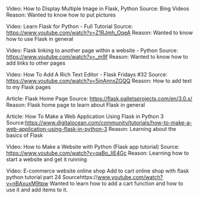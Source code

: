 Video: How to Display Multiple Image in Flask, Python
Source: Bing Videos
Reason: Wanted to know how to put pictures

Video: Learn Flask for Python - Full Tutorial
Source: https://www.youtube.com/watch?v=Z1RJmh_OqeA 
Reason: Wanted to know how to use Flask in general

Video: Flask linking to another page within a website - Python
Source: https://www.youtube.com/watch?v=_m9f
Reason: Wanted to know how to add links to other pages

Video: How To Add A Rich Text Editor - Flask Fridays #32
Source: https://www.youtube.com/watch?v=5jnAnnxZGQQ 
Reason: How to add text to my Flask pages

Article: Flask Home Page 
Source: https://flask.palletsprojects.com/en/3.0.x/ 
Reason: Flask home page to learn about Flask in general

Article: How To Make a Web Application Using Flask in Python 3
Source:https://www.digitalocean.com/community/tutorials/how-to-make-a-web-application-using-flask-in-python-3 
Reason: Learning about the basics of Flask

Video: How to Make a Website with Python (Flask app tutorial)
Source: https://www.youtube.com/watch?v=qaBo_IiE4Gc
Reason: Learning how to start a website and get it running

Video: E-commerce website online shop Add to cart online shop with flask python tutorial part 24
Sourcehttps://www.youtube.com/watch?v=nBAxuxM9tpw 
Wanted to learn how to add a cart function and how to use it and add items to it.
